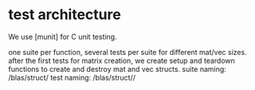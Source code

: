 # test architecture

We use [munit] for C unit testing.

one suite per function, several tests per suite for different mat/vec sizes.
after the first tests for matrix creation, we create setup and teardown functions
to create and destroy mat and vec structs.
suite naming: /blas/struct/<function name>
test naming: /blas/struct/<function name>/<mat or vec size>
